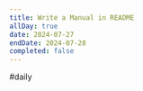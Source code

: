 ```yaml
---
title: Write a Manual in README
allDay: true
date: 2024-07-27
endDate: 2024-07-28
completed: false
---
```

#daily 